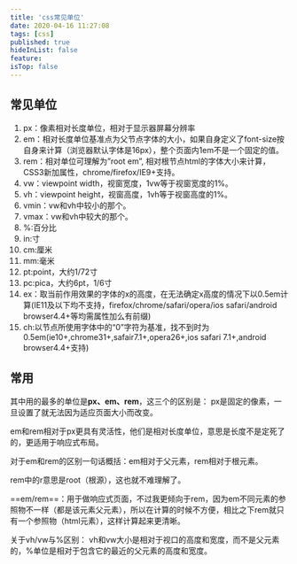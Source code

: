 ```yaml
---
title: 'css常见单位'
date: 2020-04-16 11:27:08
tags: [css]
published: true
hideInList: false
feature: 
isTop: false
---
```

## 常见单位
1. px：像素相对长度单位，相对于显示器屏幕分辨率
1. em：相对长度单位基准点为父节点字体的大小，如果自身定义了font-size按自身来计算（浏览器默认字体是16px），整个页面内1em不是一个固定的值。
1. rem：相对单位可理解为”root em”, 相对根节点html的字体大小来计算，CSS3新加属性，chrome/firefox/IE9+支持。
1. vw：viewpoint width，视窗宽度，1vw等于视窗宽度的1%。
1. vh：viewpoint height，视窗高度，1vh等于视窗高度的1%。
1. vmin：vw和vh中较小的那个。
1. vmax：vw和vh中较大的那个。
1. %:百分比
1. in:寸
1. cm:厘米
1. mm:毫米
1. pt:point，大约1/72寸
1. pc:pica，大约6pt，1/6寸
1. ex：取当前作用效果的字体的x的高度，在无法确定x高度的情况下以0.5em计算(IE11及以下均不支持，firefox/chrome/safari/opera/ios safari/android browser4.4+等均需属性加么有前缀)
1. ch:以节点所使用字体中的“0”字符为基准，找不到时为0.5em(ie10+,chrome31+,safair7.1+,opera26+,ios safari 7.1+,android browser4.4+支持)

## 常用
其中用的最多的单位是**px、em、rem**，这三个的区别是：
px是固定的像素，一旦设置了就无法因为适应页面大小而改变。

em和rem相对于px更具有灵活性，他们是相对长度单位，意思是长度不是定死了的，更适用于响应式布局。

对于em和rem的区别一句话概括：em相对于父元素，rem相对于根元素。

rem中的r意思是root（根源），这也就不难理解了。

==em/rem==：用于做响应式页面，不过我更倾向于rem，因为em不同元素的参照物不一样（都是该元素父元素），所以在计算的时候不方便，相比之下rem就只有一个参照物（html元素），这样计算起来更清晰。

关于vh/vw与%区别：
vh和vw大小是相对于视口的高度和宽度，而不是父元素的，%单位是相对于包含它的最近的父元素的高度和宽度。

